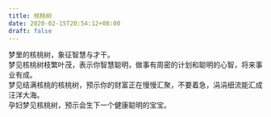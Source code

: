 ```yaml
---
title: 核桃树
date: 2020-02-15T20:54:12+08:00
draft: false
---
```


梦里的核桃树，象征智慧与才干。<br>
梦见核桃树枝繁叶茂，表示你智慧聪明，做事有周密的计划和聪明的心智，将来事业有成。<br>
梦见结满核桃的核桃树，预示你的财富正在慢慢汇聚，不要着急，涓涓细流能汇成汪洋大海。<br>
孕妇梦见核桃树，预示会生下一个健康聪明的宝宝。<br>
